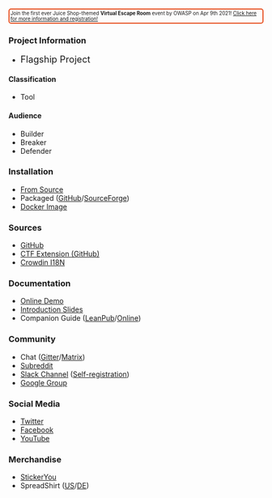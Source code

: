 <p style="border: 2px solid #E64A19; border-radius: 5px; font-size: 0.7em; padding: 2px;">
Join the first ever Juice Shop-themed <b>Virtual Escape Room</b> event by OWASP on Apr 9th 2021! <a href="~" target="_blank"><i class='fas fa-door-open'></i> Click here for more information and registration!</a>
</p>

### Project Information

* <i class="fas fa-flag" style="font-size: 1.3em; color:#2ADA08;"></i>
  <span style="font-size: 1.3em;">Flagship Project</span>

#### Classification

* <i class="fas fa-tools" style="color:#233e81;"></i> Tool

#### Audience

* <i class="fas fa-toolbox" style="color:#233e81;"></i> Builder
* <i class="fas fa-hammer" style="color:#233e81;"></i> Breaker
* <i class="fas fa-shield-alt" style="color:#233e81;"></i> Defender

### Installation

* [From Source](https://github.com/bkimminich/juice-shop#from-sources)
* Packaged
  ([GitHub](https://github.com/bkimminich/juice-shop/releases/)/[SourceForge](https://sourceforge.net/projects/juice-shop/files/))
* [Docker Image](https://hub.docker.com/r/bkimminich/juice-shop)

### Sources

* [GitHub](https://github.com/bkimminich/juice-shop)
* [CTF Extension (GitHub)](https://github.com/bkimminich/juice-shop-ctf)
* [Crowdin I18N](https://crowdin.com/project/owasp-juice-shop)

### Documentation

* [Online Demo](https://juice-shop.herokuapp.com/)
* [Introduction Slides](http://bkimminich.github.io/juice-shop)
* Companion Guide
  ([LeanPub](https://leanpub.com/juice-shop)/[Online](https://pwning.owasp-juice.shop))

### Community

* Chat ([Gitter](https://gitter.im/bkimminich/juice-shop)/[Matrix](https://matrix.to/#/#bkimminich_juice-shop:gitter.im))
* [Subreddit](https://www.reddit.com/r/owasp_juiceshop)
* [Slack Channel](https://owasp.slack.com/messages/project-juiceshop) ([Self-registration](https://owasp.org/slack/invite))
* [Google Group](https://groups.google.com/a/owasp.org/forum/#!forum/juice-shop-project)

### Social Media

* [Twitter](https://twitter.com/owasp_juiceshop)
* [Facebook](https://www.facebook.com/owasp.juiceshop)
* [YouTube](http://www.youtube.com/playlist?list=PLV9O4rIovHhO1y8_78GZfMbH6oznyx2g2)

### Merchandise

* [StickerYou](https://www.stickeryou.com/products/owasp-juice-shop/794)
* SpreadShirt
  ([US](http://shop.spreadshirt.com/juiceshop)/[DE](http://shop.spreadshirt.de/juiceshop))

